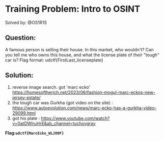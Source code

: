 # Training Problem: Intro to OSINT

Solved by: @OS1R1S

## Question:
A famous person is selling their house. In this market, who wouldn't? Can you tell me who owns this house, and what the license plate of their "tough" car is? Flag format: udctf{FirstLast_licenseplate}

## Solution:
1. reverse image search. got 'marc ecko' https://homesoftherich.net/2023/06/fashion-mogul-marc-eckos-new-jersey-estate/
2. the tough car was Gurkha (got video on the site) : https://www.autoevolution.com/news/marc-ecko-has-a-gurkha-video-29099.html
3. got his plate : https://www.youtube.com/watch?v=0atDWlruHrE&ab_channel=tuchovgray


**Flag:`udctf{MarcEcko_WLJ80F}`** 
